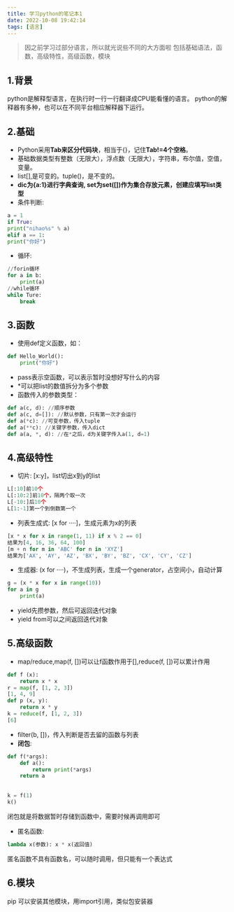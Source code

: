 ```yaml
---
title: 学习python的笔记本1
date: 2022-10-08 19:42:14
tags: [语言]
---
```

> 因之前学习过部分语言，所以就光说些不同的大方面啦
> 包括基础语法，函数，高级特性，高级函数，模块
<!-- more -->
1.背景
--
python是解释型语言，在执行时一行一行翻译成CPU能看懂的语言。
python的解释器有多种，也可以在不同平台相应解释器下运行。

2.基础
--

+ Python采用**Tab来区分代码块**，相当于{}，记住**Tab!=4个空格**。
+ 基础数据类型有整数（无限大），浮点数（无限大），字符串，布尔值，空值，变量。
+ list[],是可变的。tuple()，是不变的。
+ **dic为{a:1}进行字典查询, set为set([])作为集合存放元素，创建应填写list类型**
+ 条件判断:
````python
a = 1
if True:
print("nihao%s" % a)
elif a == 1:
print("你好")
````
+ 循环:
````python
//forin循环
for a in b:
    print(a)
//while循环
while Ture:
    break
````

3.函数
--
+ 使用def定义函数，如：
````python
def Hello_World():
    print("你好")
````
+ pass表示空函数，可以表示暂时没想好写什么的内容
+ *可以把list的数值拆分为多个参数
+ 函数传入的参数类型：
````python
def a(c, d): //顺序参数
def a(c, d=[]): //默认参数，只有第一次才会运行
def a(*c): //可变参数，传入tuple
def a(**c): //关键字参数，传入dict
def a(a, *, d): //在*之后，d为关键字传入a(1, d=1)
````

4.高级特性
--
+ 切片: [x:y]，list切出x到y的list
````python
L[:10]前10个
L[:10:2]前10个，隔两个取一次
L[-10:]后10个
L[1:-1]第一个到倒数第一个
````
+ 列表生成式: [x for ····]，生成元素为x的列表
````python
[x * x for x in range(1, 11) if x % 2 == 0]
结果为[4, 16, 36, 64, 100]
[m + n for m in 'ABC' for n in 'XYZ']
结果为['AX', 'AY', 'AZ', 'BX', 'BY', 'BZ', 'CX', 'CY', 'CZ']
````
+ 生成器: (x for ····)，不生成列表，生成一个generator，占空间小，自动计算
````python
g = (x * x for x in range(10))
for a in g
    print(a)
````

+ yield先攒参数，然后可返回迭代对象
+ yield from可以之间返回迭代对象

5.高级函数
--
+ map/reduce,map(f, [])可以让f函数作用于[],reduce(f, [])可以累计作用
````python
def f (x):
    return x * x
r = map(f, [1, 2, 3])
[1, 4, 9]
def p (x, y):
    return x * y
k = reduce(f, [1, 2, 3])
[6]
````
+ filter(b, [])，传入判断是否去留的函数与列表
+ **闭包**:
````python
def f(*args):
    def a():
        return print(*args)
    return a
    
    
k = f(1)
k()
````
闭包就是将数据暂时存储到函数中，需要时候再调用即可
+ 匿名函数:
````python
lambda x(参数): x * x(返回值) 
````
匿名函数不具有函数名，可以随时调用，但只能有一个表达式

6.模块
-
pip 可以安装其他模块，用import引用，类似包安装器
